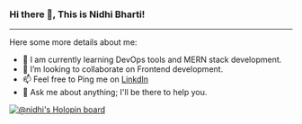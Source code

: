 ### Hi there 👋, This is Nidhi Bharti!
-------------------------------------------------------------------------------------------------------------------------------------------------------------------------
Here some more details about me:
* 🔭 I am currently learning DevOps tools and MERN stack development.
* 👯 I’m looking to collaborate on Frontend development.
* 📫 Feel free to Ping me on [LinkdIn](https://www.linkedin.com/in/nidhi-bharti-7643a2193/)
* 💬 Ask me about anything; I'll be there to help you.


<!--
**Nidhi-Bharti2407/Nidhi-Bharti2407** is a ✨ _special_ ✨ repository because its `README.md` (this file) appears on your GitHub profile.

Here are some ideas to get you started:

- 🔭 I’m currently working on ...
- 🌱 I’m currently learning ...
- 👯 I’m looking to collaborate on ...
- 🤔 I’m looking for help with ...
- 💬 Ask me about ...
- 📫 How to reach me: ...
- 😄 Pronouns: ...
- ⚡ Fun fact: ...
-->
[![@nidhi's Holopin board](https://holopin.me/nidhi)](https://holopin.io/@nidhi)
